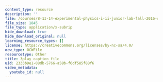 ```yaml
---
content_type: resource
description: ''
file: /courses/8-13-14-experimental-physics-i-ii-junior-lab-fall-2016-spring-2017/2333b9e108db5766a58bf6df585f88f6_79noW-0WuAI.vtt
file_size: 1845
file_type: application/x-subrip
hide_download: true
hide_download_original: null
learning_resource_types: []
license: https://creativecommons.org/licenses/by-nc-sa/4.0/
ocw_type: OCWFile
resourcetype: Other
title: 3play caption file
uid: 2333b9e1-08db-5766-a58b-f6df585f88f6
video_metadata:
  youtube_id: null
---
```

